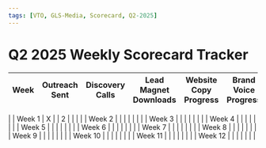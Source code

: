 ```yaml
---
tags: [VTO, GLS-Media, Scorecard, Q2-2025]
---
```



# Q2 2025 Weekly Scorecard Tracker

| Week     | Outreach Sent | Discovery Calls | Lead Magnet Downloads | Website Copy Progress | Brand Voice Progress | Case Studies Published | Active Clients | Profit Margin |
|-------------------|-----------------------|----------------------|-----------------------|-----------------------|-----------------------|-----------------------|-----------------------|-----------------------|
|
| Week 1  | X        |         | 2           |            |             |              |
 | Week 2  |         |         |           |            |             |              |
 | Week 3  |         |         |           |            |             |              |
 | Week 4  |         |         |           |            |             |              |
 | Week 5  |         |         |           |            |             |              |
 | Week 6  |         |         |           |            |             |              |
 | Week 7  |         |         |           |            |             |              |
 | Week 8  |         |         |           |            |             |              |
 | Week 9  |         |         |           |            |             |              |
 | Week 10 |         |         |           |            |             |              |
 | Week 11 |         |         |           |            |             |              |
 | Week 12 |         |         |           |            |             |              |